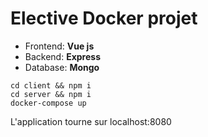 # Elective Docker projet

- Frontend: **Vue js**
- Backend: **Express**
- Database: **Mongo**

```
cd client && npm i
cd server && npm i
docker-compose up
```

L'application tourne sur localhost:8080
